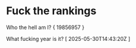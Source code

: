 # Fuck the rankings

Who the hell am I?
{ 19856957 }

What fucking year is it?
[ 2025-05-30T14:43:20Z ]
